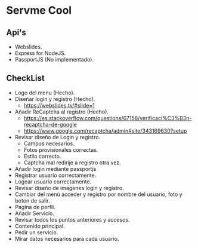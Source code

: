 # Servme Cool
## Api's
- Webslides.
- Express for NodeJS.
- PassportJS (No implementado).
## CheckList
- Logo del menu (Hecho).
- Diseñar login y registro (Hecho).
  - https://webslides.tv/#slide=1
- Añadir ReCaptcha al registro (Hecho).
  - https://es.stackoverflow.com/questions/67156/verificaci%C3%B3n-recaptcha-de-google
  - https://www.google.com/recaptcha/admin#site/343169630?setup
- Revisar diseño de Login y registro.
  - Campos necesarios.
  - Fotos provisionales correctas.
  - Estilo correcto.
  - Captcha mal redirije a registro otra vez.
- Añadir login mediante passportjs
- Registrar usuario correctamente.
- Logear usuario correctamente.
- Revisar diseño de imagenes login y registro.
- Cambiar del menú acceder y registro por nombre del usuario, foto y boton de salir.
- Pagina de perfil.
- Añadir Servicio.
- Revisar todos los puntos anteriores y accesos.
- Contenido principal.
- Pedir un servicio.
- Mirar datos necesarios para cada usuario.
